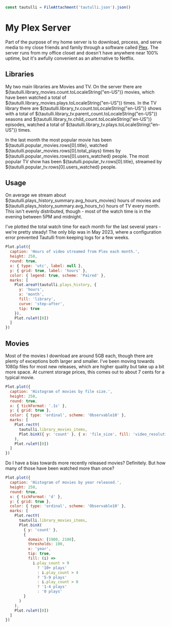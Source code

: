 ```js
const tautulli = FileAttachment('tautulli.json').json()
```

# My Plex Server

Part of the purpose of my home server is to download, process, and serve media to my close friends and family through a software called [Plex](https://plex.tv). The server runs from my office closet and doesn't have anywhere near 100% uptime, but it's awfully convenient as an alternative to Netflix.

## Libraries

My two main libraries are Movies and TV. On the server there are ${tautulli.library_movies.count.toLocaleString("en-US")} movies, which have been watched a total of ${tautulli.library_movies.plays.toLocaleString("en-US")} times. In the TV library there are ${tautulli.library_tv.count.toLocaleString("en-US")} shows with a total of ${tautulli.library_tv.parent_count.toLocaleString("en-US")} seasons and ${tautulli.library_tv.child_count.toLocaleString("en-US")} episodes, watched a total of ${tautulli.library_tv.plays.toLocaleString("en-US")} times.

In the last month the most popular movie has been ${tautulli.popular_movies.rows[0].title}, watched ${tautulli.popular_movies.rows[0].total_plays} times by ${tautulli.popular_movies.rows[0].users_watched} people. The most popular TV show has been ${tautulli.popular_tv.rows[0].title}, streamed by ${tautulli.popular_tv.rows[0].users_watched} people.

## Usage

On average we stream about ${tautulli.plays_history_summary.avg_hours_movies} hours of movies and ${tautulli.plays_history_summary.avg_hours_tv} hours of TV every month. This isn't evenly distributed, though - most of the watch time is in the evening between 5PM and midnight.

I've plotted the total watch time for each month for the last several years - we're pretty steady! The only blip was in May 2023, where a configuration error prevented Tautulli from keeping logs for a few weeks.

```js
Plot.plot({
  caption: 'Hours of video streamed from Plex each month.',
  height: 250,
  round: true,
  x: { type: 'utc', label: null },
  y: { grid: true, label: 'hours' },
  color: { legend: true, scheme: 'Paired' },
  marks: [
    Plot.areaY(tautulli.plays_history, {
      y: 'hours',
      x: 'month',
      fill: 'library',
      curve: 'step-after',
      tip: true
    }),
    Plot.ruleY([0])
  ]
})
```

## Movies

Most of the movies I download are around 5GB each, though there are plenty of exceptions both larger and smaller. I've been moving towards 1080p files for most new releases, which are higher quality but take up a bit more space. At current storage prices, this comes out to about 7 cents for a typical movie.

```js
Plot.plot({
  caption: 'Histogram of movies by file size.',
  height: 250,
  round: true,
  x: { tickFormat: '.1s' },
  y: { grid: true },
  color: { type: 'ordinal', scheme: 'Observable10' },
  marks: [
    Plot.rectY(
      tautulli.library_movies_items,
      Plot.binX({ y: 'count' }, { x: 'file_size', fill: 'video_resolution', tip: true })
    ),
    Plot.ruleY([0])
  ]
})
```

Do I have a bias towards more recently released movies? Definitely. But how many of those have been watched more than once?

```js
Plot.plot({
  caption: 'Histogram of movies by year released.',
  height: 250,
  round: true,
  x: { tickFormat: 'd' },
  y: { grid: true },
  color: { type: 'ordinal', scheme: 'Observable10' },
  marks: [
    Plot.rectY(
      tautulli.library_movies_items,
      Plot.binX(
        { y: 'count' },
        {
          domain: [1900, 2100],
          thresholds: 100,
          x: 'year',
          tip: true,
          fill: (i) =>
            i.play_count > 9
              ? '10+ plays'
              : i.play_count > 4
              ? '5-9 plays'
              : i.play_count > 0
              ? '1-4 plays'
              : '0 plays'
        }
      )
    ),
    Plot.ruleY([0])
  ]
})
```
